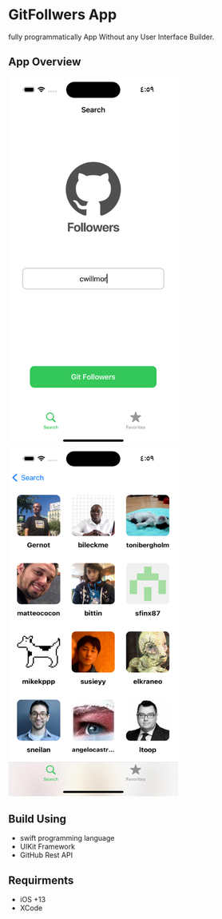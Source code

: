 # GitFollwers App
fully programmatically App Without any User Interface Builder.
## App Overview
<img src="https://github.com/Mahmoud810/GitFollwers/blob/main/screenShots/Simulator%20Screenshot%20-%20iPhone%2014%20Pro%20-%202023-07-01%20at%2004.59.32.png" alt="search screen" width = 340 heighy = 700> <img src="https://github.com/Mahmoud810/GitFollwers/blob/main/screenShots/Simulator%20Screenshot%20-%20iPhone%2014%20Pro%20-%202023-07-01%20at%2004.59.41.png" alt="collection screen" width = 340 height = 700>
## Build Using
- swift programming language
- UIKit Framework
- GitHub Rest API
## Requirments  
- iOS +13
- XCode
  
